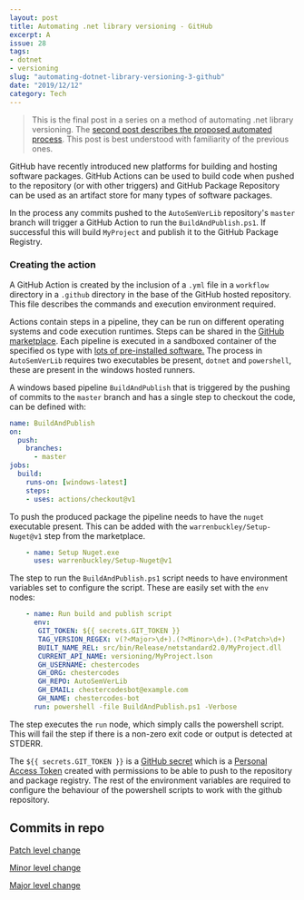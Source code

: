 ```yaml
---
layout: post
title: Automating .net library versioning - GitHub
excerpt: A 
issue: 28
tags: 
- dotnet
- versioning
slug: "automating-dotnet-library-versioning-3-github"
date: "2019/12/12"
category: Tech
---
```


> This is the final post in a series on a method of automating .net library versioning. The [second post describes the proposed automated process](/automating-dotnet-library-versioning-2-process). This post is best understood with familiarity of the previous ones.


GitHub have recently introduced new platforms for building and hosting software packages. GitHub Actions can be used to build code when pushed to the repository (or with other triggers) and GitHub Package Repository can be used as an artifact store for many types of software packages. 

In the process any commits pushed to the `AutoSemVerLib` repository's `master` branch will trigger a GitHub Action to run the `BuildAndPublish.ps1`. If successful this will build `MyProject` and publish it to the GitHub Package Registry.

### Creating the action

A GitHub Action is created by the inclusion of a `.yml` file in a `workflow` directory in a `.github` directory in the base of the GitHub hosted repository. This file describes the commands and execution environment required. 

Actions contain steps in a pipeline, they can be run on different operating systems and code execution runtimes. Steps can be shared in the [GitHub marketplace](https://github.com/marketplace?type=actions). Each pipeline is executed in a sandboxed container of the specified os type with [lots of pre-installed software.](https://help.github.com/en/actions/automating-your-workflow-with-github-actions/software-installed-on-github-hosted-runners) The process in `AutoSemVerLib` requires two executables be present, `dotnet` and `powershell`, these are present in the windows hosted runners.

A windows based pipeline `BuildAndPublish` that is triggered by the pushing of commits to the `master` branch and has a single step to checkout the code, can be defined with:

``` yaml
name: BuildAndPublish
on:
  push:
    branches:
      - master
jobs:
  build:
    runs-on: [windows-latest]
    steps:
    - uses: actions/checkout@v1
```

To push the produced package the pipeline needs to have the `nuget` executable present. This can be added with the `warrenbuckley/Setup-Nuget@v1` step from the marketplace. 

``` yaml
    - name: Setup Nuget.exe
      uses: warrenbuckley/Setup-Nuget@v1
```

The step to run the `BuildAndPublish.ps1` script needs to have environment variables set to configure the script. These are easily set with the `env` nodes:

``` yaml
    - name: Run build and publish script
      env:
       GIT_TOKEN: ${{ secrets.GIT_TOKEN }}
       TAG_VERSION_REGEX: v(?<Major>\d+).(?<Minor>\d+).(?<Patch>\d+)
       BUILT_NAME_REL: src/bin/Release/netstandard2.0/MyProject.dll
       CURRENT_API_NAME: versioning/MyProject.lson
       GH_USERNAME: chestercodes
       GH_ORG: chestercodes
       GH_REPO: AutoSemVerLib
       GH_EMAIL: chestercodesbot@example.com
       GH_NAME: chestercodes-bot                            
      run: powershell -file BuildAndPublish.ps1 -Verbose
```

The step executes the `run` node, which simply calls the powershell script. This will fail the step if there is a non-zero exit code or output is detected at STDERR.

The `${{ secrets.GIT_TOKEN }}` is a [GitHub secret](https://help.github.com/en/actions/automating-your-workflow-with-github-actions/creating-and-using-encrypted-secrets) which is a [Personal Access Token](https://help.github.com/en/github/authenticating-to-github/creating-a-personal-access-token-for-the-command-line) created with permissions to be able to push to the repository and package registry. The rest of the environment variables are required to configure the behaviour of the powershell scripts to work with the github repository.

## Commits in repo

[Patch level change](https://github.com/chestercodes/AutoSemVerLib/compare/v1.0.0...v1.0.1)

[Minor level change](https://github.com/chestercodes/AutoSemVerLib/compare/v1.0.1...v1.1.0)

[Major level change](https://github.com/chestercodes/AutoSemVerLib/compare/v1.1.0...v2.0.0)

